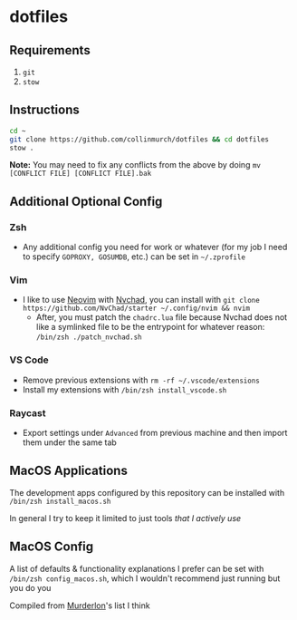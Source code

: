 # dotfiles

## Requirements

1. `git`
2. `stow`

## Instructions

```bash
cd ~
git clone https://github.com/collinmurch/dotfiles && cd dotfiles
stow .
```

**Note:** You may need to fix any conflicts from the above by doing `mv [CONFLICT FILE] [CONFLICT FILE].bak`

## Additional Optional Config

### Zsh

- Any additional config you need for work or whatever (for my job I need to specify `GOPROXY, GOSUMDB`, etc.) can be set in `~/.zprofile`

### Vim

- I like to use [Neovim](https://neovim.io) with [Nvchad](https://nvchad.com), you can install with `git clone https://github.com/NvChad/starter ~/.config/nvim && nvim`
  - After, you must patch the `chadrc.lua` file because Nvchad does not like a symlinked file to be the entrypoint for whatever reason: `/bin/zsh ./patch_nvchad.sh`

### VS Code
- Remove previous extensions with `rm -rf ~/.vscode/extensions`
- Install my extensions with `/bin/zsh install_vscode.sh`

### Raycast
- Export settings under `Advanced` from previous machine and then import them under the same tab

## MacOS Applications

The development apps configured by this repository can be installed with `/bin/zsh install_macos.sh`

In general I try to keep it limited to just tools *that I actively use*

## MacOS Config

A list of defaults & functionality explanations I prefer can be set with `/bin/zsh config_macos.sh`, which I wouldn't recommend just running but you do you

Compiled from [Murderlon](https://github.com/murderlon)'s list I think